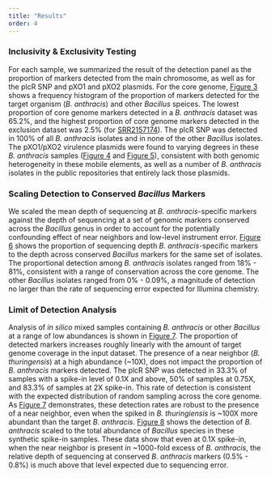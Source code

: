 ```yaml
---
title: "Results"
order: 4
---
```


### Inclusivity & Exclusivity Testing
For each sample, we summarized the result of the detection panel as the proportion of markers detected from the main chromosome, as well as for the plcR SNP and pXO1 and pXO2 plasmids. For the core genome, [Figure 3](#figure-3) shows a frequency histogram of the proportion of markers detected for the target organism (*B. anthracis*) and other *Bacillus* speices. The lowest proportion of core genome markers detected in a *B. anthracis* dataset was 65.2%, and the highest proportion of core genome markers detected in the exclusion dataset was 2.5% (for [SRR2157174](http://www.ncbi.nlm.nih.gov/sra/SRR2157174/)). The plcR SNP was detected in 100% of all *B. anthracis* isolates and in none of the other *Bacillus* isolates. The pXO1/pXO2 virulence plasmids were found to varying degrees in these *B. anthracis* samples ([Figure 4](#figure-4) and [Figure 5](#figure-5)), consistent with both genomic heterogeneity in these mobile elements, as well as a number of *B. anthracis* isolates in the public repositories that entirely lack those plasmids.


### Scaling Detection to Conserved *Bacillus* Markers
We scaled the mean depth of sequencing at *B. anthracis*-specific markers against the depth of sequencing at a set of genomic markers conserved across the *Bacillus* genus in order to account for the potentially confounding effect of near neighbors and low-level instrument error. [Figure 6](#figure-6) shows the proportion of sequencing depth *B. anthracis*-specific markers to the depth across conserved *Bacillus* markers for the same set of isolates.  The proportional detection among *B. anthracis* isolates ranged from 18% - 81%, consistent with a range of conservation across the core genome. The other *Bacillus* isolates ranged from 0% - 0.09%, a magnitude of detection no larger than the rate of sequencing error expected for Illumina chemistry.


### Limit of Detection Analysis
Analysis of *in silico* mixed samples containing *B. anthracis* or other *Bacillus* at a range of low abundances is shown in [Figure 7](#figure-7). The proportion of detected markers increases roughly linearly with the amount of target genome coverage in the input dataset. The presence of a near neighbor (*B. thuringensis*) at a high abundance (~10X), does not impact the proportion of *B. anthracis* markers detected. The plcR SNP was detected in 33.3% of samples with a spike-in level of 0.1X and above, 50% of samples at 0.75X, and 83.3% of samples at 2X spike-in. This rate of detection is consistent with the expected distribution of random sampling across the core genome. As [Figure 7](#figure-7) demonstrates, these detection rates are robust to the presence of a near neighbor, even when the spiked in _B. thuringiensis_ is ~100X more abundant than the target _B. anthracis_. [Figure 8](#figure-8) shows the detection of *B. anthracis* scaled to the total abundance of *Bacillus* species in these synthetic spike-in samples. These data show that even at 0.1X spike-in, when the near neighbor is present in ~1000-fold excess of *B. anthracis*, the relative depth of sequencing at conserved *B. anthracis* markers (0.5% - 0.8%) is much above that level expected due to sequencing error.
